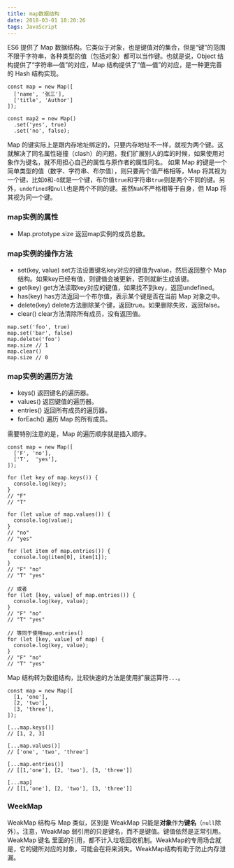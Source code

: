 ```yaml
---
title: map数据结构
date: 2018-03-01 18:20:26
tags: JavaScript
---
```

ES6 提供了 Map 数据结构。它类似于对象，也是键值对的集合，但是“键”的范围不限于字符串，各种类型的值（包括对象）都可以当作键。也就是说，Object 结构提供了“字符串—值”的对应，Map 结构提供了“值—值”的对应，是一种更完善的 Hash 结构实现。
```
const map = new Map([
  ['name', '张三'],
  ['title', 'Author']
]);

const map2 = new Map()
  .set('yes', true)
  .set('no', false);
```
Map 的键实际上是跟内存地址绑定的，只要内存地址不一样，就视为两个键。这就解决了同名属性碰撞（clash）的问题，我们扩展别人的库的时候，如果使用对象作为键名，就不用担心自己的属性与原作者的属性同名。
如果 Map 的键是一个简单类型的值（数字、字符串、布尔值），则只要两个值严格相等，Map 将其视为一个键，比如`0`和`-0`就是一个键，布尔值`true`和字符串`true`则是两个不同的键。另外，`undefined`和`null`也是两个不同的键。虽然`NaN`不严格相等于自身，但 Map 将其视为同一个键。

### map实例的属性
* Map.prototype.size 返回map实例的成员总数。

### map实例的操作方法
* set(key, value) set方法设置键名key对应的键值为value，然后返回整个 Map 结构。如果key已经有值，则键值会被更新，否则就新生成该键。
* get(key) get方法读取key对应的键值，如果找不到key，返回undefined。
* has(key) has方法返回一个布尔值，表示某个键是否在当前 Map 对象之中。
* delete(key) delete方法删除某个键，返回true。如果删除失败，返回false。
* clear() clear方法清除所有成员，没有返回值。

<!-- more -->
```
map.set('foo', true)
map.set('bar', false)
map.delete('foo')
map.size // 1
map.clear()
map.size // 0
```

### map实例的遍历方法
* keys() 返回键名的遍历器。
* values() 返回键值的遍历器。
* entries() 返回所有成员的遍历器。
* forEach() 遍历 Map 的所有成员。

需要特别注意的是，Map 的遍历顺序就是插入顺序。
```
const map = new Map([
  ['F', 'no'],
  ['T',  'yes'],
]);

for (let key of map.keys()) {
  console.log(key);
}
// "F"
// "T"

for (let value of map.values()) {
  console.log(value);
}
// "no"
// "yes"

for (let item of map.entries()) {
  console.log(item[0], item[1]);
}
// "F" "no"
// "T" "yes"

// 或者
for (let [key, value] of map.entries()) {
  console.log(key, value);
}
// "F" "no"
// "T" "yes"

// 等同于使用map.entries()
for (let [key, value] of map) {
  console.log(key, value);
}
// "F" "no"
// "T" "yes"
```

Map 结构转为数组结构，比较快速的方法是使用扩展运算符`...`。
```
const map = new Map([
  [1, 'one'],
  [2, 'two'],
  [3, 'three'],
]);

[...map.keys()]
// [1, 2, 3]

[...map.values()]
// ['one', 'two', 'three']

[...map.entries()]
// [[1,'one'], [2, 'two'], [3, 'three']]

[...map]
// [[1,'one'], [2, 'two'], [3, 'three']]
```

### WeekMap
WeakMap 结构与 Map 类似，区别是 WeakMap 只能是**对象**作为**键名**（`null`除外）。注意，WeakMap 弱引用的只是键名，而不是键值。键值依然是正常引用。WeakMap 键名 里面的引用，都不计入垃圾回收机制。WeakMap的专用场合就是，它的键所对应的对象，可能会在将来消失。WeakMap结构有助于防止内存泄漏。
